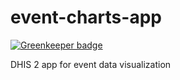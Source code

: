 # event-charts-app

[![Greenkeeper badge](https://badges.greenkeeper.io/dhis2/event-charts-app.svg)](https://greenkeeper.io/)

DHIS 2 app for event data visualization
